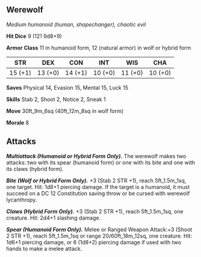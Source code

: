 ## Werewolf

*Medium humanoid (human, shapechanger), chaotic evil*

**Hit Dice** 9 (121 9d8+9)

**Armor Class** 11 in humanoid form, 12 (natural armor) in wolf or hybrid form

| STR     | DEX     | CON     | INT     | WIS     | CHA     |
|---------|---------|---------|---------|---------|---------|
| 15 (+1) | 13 (+0) | 14 (+1) | 10 (+0) | 11 (+0) | 10 (+0) |

**Saves** Physical 14, Evasion 15, Mental 15, Luck 15

**Skills** Stab 2, Shoot 2, Notice 2, Sneak 1

**Move** 30ft_9m_6sq (40ft_12m_8sq in wolf form)

**Morale** 8

## Attacks

***Multiattack (Humanoid or Hybrid Form Only).*** The werewolf makes two attacks: two with its spear (humanoid form) or one with its bite and one with its claws (hybrid form).

***Bite (Wolf or Hybrid Form Only).*** +3 (Stab 2 STR +1), reach 5ft_1.5m_1sq, one target. Hit: 1d8+1 piercing damage. If the target is a humanoid, it must succeed on a DC 12 Constitution saving throw or be cursed with werewolf lycanthropy.

***Claws (Hybrid Form Only).*** +3 (Stab 2 STR +1), reach 5ft_1.5m_1sq, one creature. Hit: 2d4+1 slashing damage.

***Spear (Humanoid Form Only).*** Melee or Ranged Weapon Attack:+3 (Shoot 2 STR +1), reach 5ft_1.5m_1sq or range 20/60ft_18m_12sq, one creature. Hit: 1d6+1 piercing damage, or 6 (1d8+2) piercing damage if used with two hands to make a melee attack.

